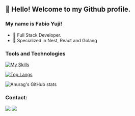 ## 👋 Hello! Welcome to my Github profile.
### My name is Fabio Yuji!

- 🔭 Full Stack Developer.
- 🔨 Specialized in Nest, React and Golang

### Tools and Technologies
[![My Skills](https://skillicons.dev/icons?i=nestjs,react,nextjs,vite,go,docker,tailwind,postgres,postman,aws,firebase,c,arduino)](https://skillicons.dev)

[![Top Langs](https://github-readme-stats.vercel.app/api/top-langs/?username=yujisoyama&layout=compact&theme=tokyonight)](https://github.com/anuraghazra/github-readme-stats)

![Anurag's GitHub stats](https://github-readme-stats.vercel.app/api?username=yujisoyama&show_icons=true&count_private=true&theme=tokyonight)

### Contact:

<div>
<a href = "mailto:yuji.soyama@gmail.com"><img src="https://img.shields.io/badge/Gmail-D14836?style=for-the-badge&logo=gmail&logoColor=white" target="_blank"></a>
<a href="https://www.linkedin.com/in/fabioyujisoyama/" target="_blank"><img src="https://img.shields.io/badge/-LinkedIn-%230077B5?style=for-the-badge&logo=linkedin&logoColor=white" target="_blank"></a>   
</div>

<!--
**yujisoyama/yujisoyama** is a ✨ _special_ ✨ repository because its `README.md` (this file) appears on your GitHub profile.

Here are some ideas to get you started:

- 🔭 I’m currently working as Systems Analyst
- 🌱 I’m currently learning ...
- 👯 I’m looking to collaborate on ...
- 🤔 I’m looking for help with ...
- 💬 Ask me about ...
- 📫 How to reach me: ...
- 😄 Pronouns: ...
- ⚡ Fun fact: ...
-->
